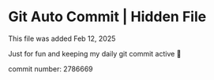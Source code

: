 # Git Auto Commit | Hidden File

This file was added Feb 12, 2025

Just for fun and keeping my daily git commit active 🤪

commit number: 2786669
